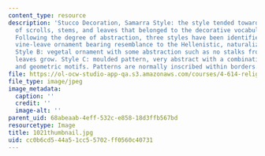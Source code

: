```yaml
---
content_type: resource
description: 'Stucco Decoration, Samarra Style: the style tended towards the abstraction
  of scrolls, stems, and leaves that belonged to the decorative vocabulary of Antiquity.
  Following the degree of abstraction, three styles have been identified: Style A:
  vine-leave ornament bearing resemblance to the Hellenistic, naturalizing origin.
  Style B: vegetal ornament with some abstraction such as no stalks from which the
  leaves grow. Style C: moulded pattern, very abstract with a combination of vegetal
  and geometric motifs. Patterns are normally inscribed within borders.'
file: https://ol-ocw-studio-app-qa.s3.amazonaws.com/courses/4-614-religious-architecture-and-islamic-cultures-fall-2002/cc0b6cd544a51cc55702ff0560c40731_1021thumbnail.jpg
file_type: image/jpeg
image_metadata:
  caption: ''
  credit: ''
  image-alt: ''
parent_uid: 68abeaab-4eff-532c-e858-18d3ffb567bd
resourcetype: Image
title: 1021thumbnail.jpg
uid: cc0b6cd5-44a5-1cc5-5702-ff0560c40731
---
```

